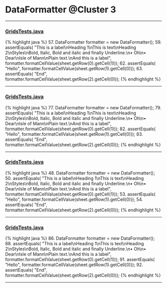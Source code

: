 # DataFormatter @Cluster 3

***

### [GridsTests.java](https://searchcode.com/codesearch/view/64531524/)
{% highlight java %}
57. DataFormatter formatter = new DataFormatter();
59. assertEquals( "This is a label\nHeading 1\nThis is text\nHeading 2\nStyles\nBold, Italic, Bold and italic and finally Underline.\n• Oh\n• Dear\nIsle of Mann\nPlain text.\nAnd this is a label",                     formatter.formatCellValue(sheet.getRow(0).getCell(1)));
62. assertEquals( "Hello",                   formatter.formatCellValue(sheet.getRow(1).getCell(0)));
63. assertEquals( "End",                     formatter.formatCellValue(sheet.getRow(2).getCell(0)));
{% endhighlight %}

***

### [GridsTests.java](https://searchcode.com/codesearch/view/122565038/)
{% highlight java %}
77. DataFormatter formatter = new DataFormatter();
79. assertEquals( "This is a label\nHeading 1\nThis is text\nHeading 2\nStyles\nBold, Italic, Bold and italic and finally Underline.\n• Oh\n• Dear\nIsle of Mann\nPlain text.\nAnd this is a label",                     formatter.formatCellValue(sheet.getRow(0).getCell(1)));
82. assertEquals( "Hello",                   formatter.formatCellValue(sheet.getRow(1).getCell(0)));
83. assertEquals( "End",                     formatter.formatCellValue(sheet.getRow(2).getCell(0)));
{% endhighlight %}

***

### [GridsTests.java](https://searchcode.com/codesearch/view/122565038/)
{% highlight java %}
48. DataFormatter formatter = new DataFormatter();
50. assertEquals( "This is a label\nHeading 1\nThis is text\nHeading 2\nStyles\nBold, Italic, Bold and italic and finally Underline.\n• Oh\n• Dear\nIsle of Mann\nPlain text.\nAnd this is a label",                     formatter.formatCellValue(sheet.getRow(0).getCell(1)));
53. assertEquals( "Hello",                   formatter.formatCellValue(sheet.getRow(1).getCell(0)));
54. assertEquals( "End",                     formatter.formatCellValue(sheet.getRow(2).getCell(0)));
{% endhighlight %}

***

### [GridsTests.java](https://searchcode.com/codesearch/view/64531524/)
{% highlight java %}
86. DataFormatter formatter = new DataFormatter();
88. assertEquals( "This is a label\nHeading 1\nThis is text\nHeading 2\nStyles\nBold, Italic, Bold and italic and finally Underline.\n• Oh\n• Dear\nIsle of Mann\nPlain text.\nAnd this is a label",                     formatter.formatCellValue(sheet.getRow(0).getCell(1)));
91. assertEquals( "Hello",                   formatter.formatCellValue(sheet.getRow(1).getCell(0)));
92. assertEquals( "End",                     formatter.formatCellValue(sheet.getRow(2).getCell(0)));
{% endhighlight %}

***

